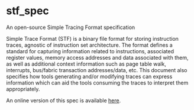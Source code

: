# stf_spec
An open-source Simple Tracing Format specification

Simple Trace Format (STF) is a binary file format for storing instruction traces, agnostic of instruction
set architecture. The format defines a standard for capturing information related to instructions,
associated register values, memory access addresses and data associated with them, as well as
additional context information such as page table walk, interrupts, bus/fabric transaction
addresses/data, etc. This document also specifies how tools generating and/or modifying traces can
express information which can aid the tools consuming the traces to interpret them appropriately.

An online version of this spec is available [here](generated/stf-spec-github.adoc).
